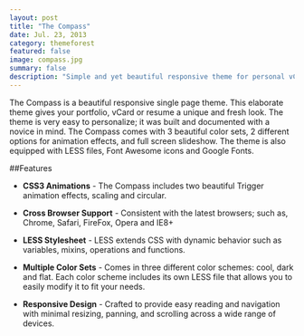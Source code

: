 ```yaml
---
layout: post
title: "The Compass"
date: Jul. 23, 2013
category: themeforest
featured: false
image: compass.jpg
summary: false
description: "Simple and yet beautiful responsive theme for personal vCard, portfolio or resume use."
---
```


The Compass is a beautiful responsive single page theme. This elaborate theme gives your portfolio, vCard or resume a unique and fresh look. The theme is very easy to personalize; it was built and documented with a novice in mind. The Compass comes with 3 beautiful color sets, 2 different options for animation effects, and full screen slideshow. The theme is also equipped with LESS files, Font Awesome icons and Google Fonts.

##Features

* **CSS3 Animations** - The Compass includes two beautiful Trigger animation effects, scaling and circular.

* **Cross Browser Support** - Consistent with the latest browsers; such as, Chrome, Safari, FireFox, Opera and IE8+

* **LESS Stylesheet** - LESS extends CSS with dynamic behavior such as variables, mixins, operations and functions.

* **Multiple Color Sets** - Comes in three different color schemes: cool, dark and flat. Each color scheme includes its own LESS file that allows you to easily modify it to fit your needs.

* **Responsive Design** - Crafted to provide easy reading and navigation with minimal resizing, panning, and scrolling across a wide range of devices.
